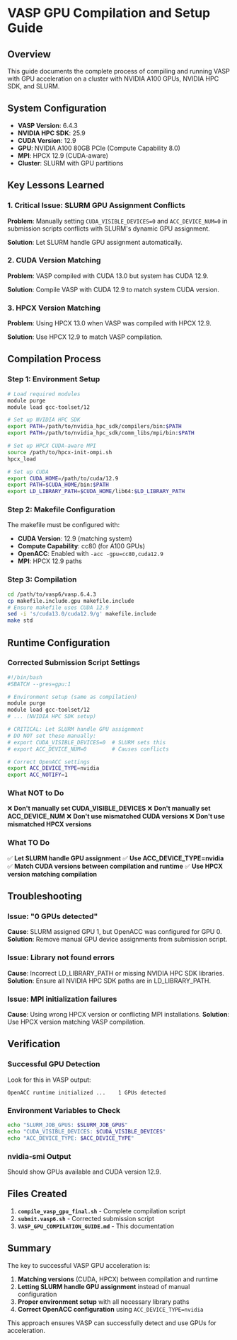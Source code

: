# VASP GPU Compilation and Setup Guide

## Overview
This guide documents the complete process of compiling and running VASP with GPU acceleration on a cluster with NVIDIA A100 GPUs, NVIDIA HPC SDK, and SLURM.

## System Configuration
- **VASP Version**: 6.4.3
- **NVIDIA HPC SDK**: 25.9
- **CUDA Version**: 12.9
- **GPU**: NVIDIA A100 80GB PCIe (Compute Capability 8.0)
- **MPI**: HPCX 12.9 (CUDA-aware)
- **Cluster**: SLURM with GPU partitions

## Key Lessons Learned

### 1. Critical Issue: SLURM GPU Assignment Conflicts
**Problem**: Manually setting `CUDA_VISIBLE_DEVICES=0` and `ACC_DEVICE_NUM=0` in submission scripts conflicts with SLURM's dynamic GPU assignment.

**Solution**: Let SLURM handle GPU assignment automatically.

### 2. CUDA Version Matching
**Problem**: VASP compiled with CUDA 13.0 but system has CUDA 12.9.

**Solution**: Compile VASP with CUDA 12.9 to match system CUDA version.

### 3. HPCX Version Matching
**Problem**: Using HPCX 13.0 when VASP was compiled with HPCX 12.9.

**Solution**: Use HPCX 12.9 to match VASP compilation.

## Compilation Process

### Step 1: Environment Setup
```bash
# Load required modules
module purge
module load gcc-toolset/12

# Set up NVIDIA HPC SDK
export PATH=/path/to/nvidia_hpc_sdk/compilers/bin:$PATH
export PATH=/path/to/nvidia_hpc_sdk/comm_libs/mpi/bin:$PATH

# Set up HPCX CUDA-aware MPI
source /path/to/hpcx-init-ompi.sh
hpcx_load

# Set up CUDA
export CUDA_HOME=/path/to/cuda/12.9
export PATH=$CUDA_HOME/bin:$PATH
export LD_LIBRARY_PATH=$CUDA_HOME/lib64:$LD_LIBRARY_PATH
```

### Step 2: Makefile Configuration
The makefile must be configured with:
- **CUDA Version**: 12.9 (matching system)
- **Compute Capability**: cc80 (for A100 GPUs)
- **OpenACC**: Enabled with `-acc -gpu=cc80,cuda12.9`
- **MPI**: HPCX 12.9 paths

### Step 3: Compilation
```bash
cd /path/to/vasp6/vasp.6.4.3
cp makefile.include.gpu makefile.include
# Ensure makefile uses CUDA 12.9
sed -i 's/cuda13.0/cuda12.9/g' makefile.include
make std
```

## Runtime Configuration

### Corrected Submission Script Settings
```bash
#!/bin/bash
#SBATCH --gres=gpu:1

# Environment setup (same as compilation)
module purge
module load gcc-toolset/12
# ... (NVIDIA HPC SDK setup)

# CRITICAL: Let SLURM handle GPU assignment
# DO NOT set these manually:
# export CUDA_VISIBLE_DEVICES=0  # SLURM sets this
# export ACC_DEVICE_NUM=0        # Causes conflicts

# Correct OpenACC settings
export ACC_DEVICE_TYPE=nvidia
export ACC_NOTIFY=1
```

### What NOT to Do
❌ **Don't manually set CUDA_VISIBLE_DEVICES**
❌ **Don't manually set ACC_DEVICE_NUM**
❌ **Don't use mismatched CUDA versions**
❌ **Don't use mismatched HPCX versions**

### What TO Do
✅ **Let SLURM handle GPU assignment**
✅ **Use ACC_DEVICE_TYPE=nvidia**
✅ **Match CUDA versions between compilation and runtime**
✅ **Use HPCX version matching compilation**

## Troubleshooting

### Issue: "0 GPUs detected"
**Cause**: SLURM assigned GPU 1, but OpenACC was configured for GPU 0.
**Solution**: Remove manual GPU device assignments from submission script.

### Issue: Library not found errors
**Cause**: Incorrect LD_LIBRARY_PATH or missing NVIDIA HPC SDK libraries.
**Solution**: Ensure all NVIDIA HPC SDK paths are in LD_LIBRARY_PATH.

### Issue: MPI initialization failures
**Cause**: Using wrong HPCX version or conflicting MPI installations.
**Solution**: Use HPCX version matching VASP compilation.

## Verification

### Successful GPU Detection
Look for this in VASP output:
```
OpenACC runtime initialized ...    1 GPUs detected
```

### Environment Variables to Check
```bash
echo "SLURM_JOB_GPUS: $SLURM_JOB_GPUS"
echo "CUDA_VISIBLE_DEVICES: $CUDA_VISIBLE_DEVICES"
echo "ACC_DEVICE_TYPE: $ACC_DEVICE_TYPE"
```

### nvidia-smi Output
Should show GPUs available and CUDA version 12.9.

## Files Created

1. **`compile_vasp_gpu_final.sh`** - Complete compilation script
2. **`submit.vasp6.sh`** - Corrected submission script
3. **`VASP_GPU_COMPILATION_GUIDE.md`** - This documentation

## Summary

The key to successful VASP GPU acceleration is:
1. **Matching versions** (CUDA, HPCX) between compilation and runtime
2. **Letting SLURM handle GPU assignment** instead of manual configuration
3. **Proper environment setup** with all necessary library paths
4. **Correct OpenACC configuration** using `ACC_DEVICE_TYPE=nvidia`

This approach ensures VASP can successfully detect and use GPUs for acceleration.
